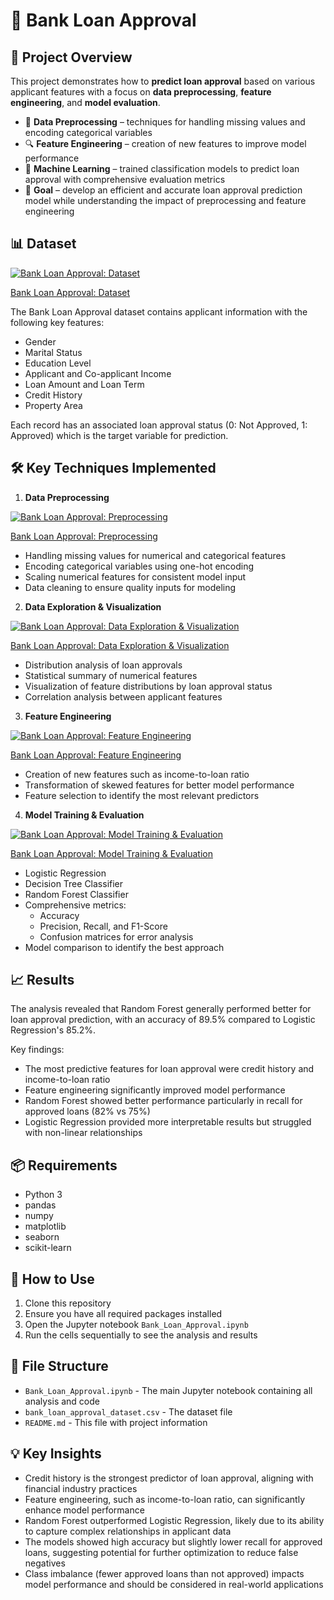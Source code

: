 # 🏦 Bank Loan Approval

## 📌 Project Overview
This project demonstrates how to **predict loan approval** based on various applicant features with a focus on **data preprocessing**, **feature engineering**, and **model evaluation**.

- 🧹 **Data Preprocessing** – techniques for handling missing values and encoding categorical variables
- 🔍 **Feature Engineering** – creation of new features to improve model performance
- 🤖 **Machine Learning** – trained classification models to predict loan approval with comprehensive evaluation metrics
- 🎯 **Goal** – develop an efficient and accurate loan approval prediction model while understanding the impact of preprocessing and feature engineering

## 📊 Dataset

[![Bank Loan Approval: Dataset](https://img.youtube.com/vi/n6Kdhp0xm2s/0.jpg)](https://youtu.be/n6Kdhp0xm2s)

[Bank Loan Approval: Dataset](https://youtu.be/n6Kdhp0xm2s)  

The Bank Loan Approval dataset contains applicant information with the following key features:
- Gender
- Marital Status
- Education Level
- Applicant and Co-applicant Income
- Loan Amount and Loan Term
- Credit History
- Property Area

Each record has an associated loan approval status (0: Not Approved, 1: Approved) which is the target variable for prediction.

## 🛠 Key Techniques Implemented

1. **Data Preprocessing**

[![Bank Loan Approval: Preprocessing](https://img.youtube.com/vi/Q9LIZ3uM298/0.jpg)](https://youtu.be/Q9LIZ3uM298)

[Bank Loan Approval: Preprocessing](https://youtu.be/Q9LIZ3uM298)  

   - Handling missing values for numerical and categorical features
   - Encoding categorical variables using one-hot encoding
   - Scaling numerical features for consistent model input
   - Data cleaning to ensure quality inputs for modeling

2. **Data Exploration & Visualization**

[![Bank Loan Approval: Data Exploration & Visualization](https://img.youtube.com/vi/9GLBDpNkpVI/0.jpg)](https://youtu.be/9GLBDpNkpVI)

[Bank Loan Approval: Data Exploration & Visualization](https://youtu.be/9GLBDpNkpVI)  

   - Distribution analysis of loan approvals
   - Statistical summary of numerical features
   - Visualization of feature distributions by loan approval status
   - Correlation analysis between applicant features

3. **Feature Engineering**

[![Bank Loan Approval: Feature Engineering](https://img.youtube.com/vi/M74m-THUv8g/0.jpg)](https://youtu.be/M74m-THUv8g)

[Bank Loan Approval: Feature Engineering](https://youtu.be/M74m-THUv8g)  

   - Creation of new features such as income-to-loan ratio
   - Transformation of skewed features for better model performance
   - Feature selection to identify the most relevant predictors

4. **Model Training & Evaluation**

[![Bank Loan Approval: Model Training & Evaluation](https://img.youtube.com/vi/gVZ7JyDt81Y/0.jpg)](https://youtu.be/gVZ7JyDt81Y)

[Bank Loan Approval: Model Training & Evaluation](https://youtu.be/gVZ7JyDt81Y) 
   
   - Logistic Regression
   - Decision Tree Classifier
   - Random Forest Classifier
   - Comprehensive metrics:
     - Accuracy
     - Precision, Recall, and F1-Score
     - Confusion matrices for error analysis
   - Model comparison to identify the best approach

## 📈 Results
The analysis revealed that Random Forest generally performed better for loan approval prediction, with an accuracy of 89.5% compared to Logistic Regression's 85.2%.

Key findings:
- The most predictive features for loan approval were credit history and income-to-loan ratio
- Feature engineering significantly improved model performance
- Random Forest showed better performance particularly in recall for approved loans (82% vs 75%)
- Logistic Regression provided more interpretable results but struggled with non-linear relationships

## 📦 Requirements
- Python 3
- pandas
- numpy
- matplotlib
- seaborn
- scikit-learn

## 🚀 How to Use
1. Clone this repository
2. Ensure you have all required packages installed
3. Open the Jupyter notebook `Bank_Loan_Approval.ipynb`
4. Run the cells sequentially to see the analysis and results

## 📂 File Structure
- `Bank_Loan_Approval.ipynb` - The main Jupyter notebook containing all analysis and code
- `bank_loan_approval_dataset.csv` - The dataset file
- `README.md` - This file with project information

## 💡 Key Insights
- Credit history is the strongest predictor of loan approval, aligning with financial industry practices
- Feature engineering, such as income-to-loan ratio, can significantly enhance model performance
- Random Forest outperformed Logistic Regression, likely due to its ability to capture complex relationships in applicant data
- The models showed high accuracy but slightly lower recall for approved loans, suggesting potential for further optimization to reduce false negatives
- Class imbalance (fewer approved loans than not approved) impacts model performance and should be considered in real-world applications

